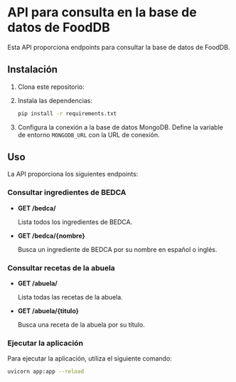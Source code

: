 # API para consulta en la base de datos de FoodDB

Esta API proporciona endpoints para consultar la base de datos de FoodDB.

## Instalación

1. Clona este repositorio:

2. Instala las dependencias:

    ```bash
    pip install -r requirements.txt
    ```

3. Configura la conexión a la base de datos MongoDB. Define la variable de entorno `MONGODB_URL` con la URL de conexión.

## Uso

La API proporciona los siguientes endpoints:

### Consultar ingredientes de BEDCA

- **GET /bedca/**

  Lista todos los ingredientes de BEDCA.

- **GET /bedca/{nombre}**

  Busca un ingrediente de BEDCA por su nombre en español o inglés.

### Consultar recetas de la abuela

- **GET /abuela/**

  Lista todas las recetas de la abuela.

- **GET /abuela/{titulo}**

  Busca una receta de la abuela por su título.

### Ejecutar la aplicación

Para ejecutar la aplicación, utiliza el siguiente comando:

```bash
uvicorn app:app --reload
